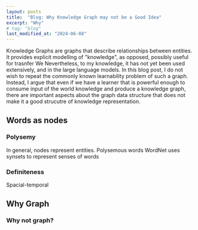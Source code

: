 ```yaml
---
layout: posts
title:  "Blog: Why Knowledge Graph may not be a Good Idea"
excerpt: "Why"
# tag: "blog"
last_modified_at: "2024-06-08"
---
```


Knowledge Graphs are graphs that describe relationships between entities.
It provides explicit modelling of "knowledge", as opposed, possibly useful for trasnfer
We 
Nevertheless, to my knowledge, it has not yet been used extensively, and in the large language models.
In this blog post, I do not wish to repeat the commonly known learnability problem of such a graph.
Instead, I argue that even if we have a learner that is powerful enough to consume input of the world knowledge and produce a knowledge graph, there are important aspects about the graph data structure that does not make it a good strucutre of knowledge representation.


## Words as nodes

### Polysemy
In general, nodes represent entities.
Polysemous words 
WordNet uses synsets to represent senses of words

### Definiteness

Spacial-temporal





## Why Graph

<!-- Graphs provide neat representation of .
Imagine an edge that connects to more than two nodes. -->

### Why not graph?
